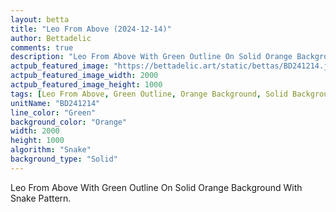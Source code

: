 ```yaml
---
layout: betta
title: "Leo From Above (2024-12-14)"
author: Bettadelic
comments: true
description: "Leo From Above With Green Outline On Solid Orange Background With Snake Pattern."
actpub_featured_image: "https://bettadelic.art/static/bettas/BD241214.jpg"
actpub_featured_image_width: 2000
actpub_featured_image_height: 1000
tags: [Leo From Above, Green Outline, Orange Background, Solid Background Pattern, Snake Pattern, December 2024]
unitName: "BD241214"
line_color: "Green"
background_color: "Orange"
width: 2000
height: 1000
algorithm: "Snake"
background_type: "Solid"
---
```


Leo From Above With Green Outline On Solid Orange Background With Snake Pattern.
